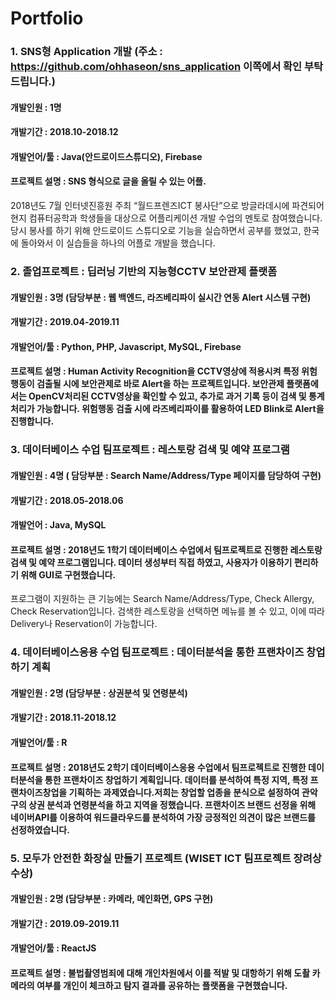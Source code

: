 # Portfolio

### 1. SNS형 Application 개발  (주소 : https://github.com/ohhaseon/sns_application 이쪽에서 확인 부탁드립니다.)
#### 개발인원 : 1명
#### 개발기간 : 2018.10-2018.12
#### 개발언어/툴 : Java(안드로이드스튜디오), Firebase
#### 프로젝트 설명 : SNS 형식으로 글을 올릴 수 있는 어플.
2018년도 7월 인터넷진흥원 주최 “월드프렌즈ICT 봉사단”으로 방글라데시에 파견되어 현지 컴퓨터공학과 학생들을 대상으로 어플리케이션 개발 수업의 멘토로 참여했습니다. 당시 봉사를 하기 위해 안드로이드 스튜디오로 기능을 실습하면서 공부를 했었고, 한국에 돌아와서 이 실습들을 하나의 어플로 개발을 했습니다.

### 2. 졸업프로젝트 : 딥러닝 기반의 지능형CCTV 보안관제 플랫폼
#### 개발인원 : 3명 (담당부분 : 웹 백엔드, 라즈베리파이 실시간 연동 Alert 시스템 구현)
#### 개발기간 : 2019.04-2019.11
#### 개발언어/툴 : Python, PHP, Javascript, MySQL, Firebase
#### 프로젝트 설명 : Human Activity Recognition을 CCTV영상에 적용시켜 특정 위험 행동이 검출될 시에 보안관제로 바로 Alert을 하는 프로젝트입니다. 보안관제 플랫폼에서는 OpenCV처리된 CCTV영상을 확인할 수 있고, 추가로 과거 기록 등이 검색 및 통계처리가 가능합니다. 위험행동 검출 시에 라즈베리파이를 활용하여 LED Blink로 Alert을 진행합니다.

###
### 3. 데이터베이스 수업 팀프로젝트 : 레스토랑 검색 및 예약 프로그램
#### 개발인원 : 4명 ( 담당부분 : Search Name/Address/Type 페이지를 담당하여 구현)
#### 개발기간 : 2018.05-2018.06
#### 개발언어 : Java, MySQL
#### 프로젝트 설명 : 2018년도 1학기 데이터베이스 수업에서 팀프로젝트로 진행한 레스토랑 검색 및 예약 프로그램입니다. 데이터 생성부터 직접 하였고, 사용자가 이용하기 편리하기 위해 GUI로 구현했습니다.
프로그램이 지원하는 큰 기능에는 Search Name/Address/Type, Check Allergy, Check Reservation입니다. 검색한 레스토랑을 선택하면 메뉴를 볼 수 있고, 이에 따라 Delivery나 Reservation이 가능합니다.

###
### 4. 데이터베이스응용 수업 팀프로젝트 : 데이터분석을 통한 프랜차이즈 창업하기 계획
#### 개발인원 : 2명 (담당부분 : 상권분석 및 연령분석)
#### 개발기간 : 2018.11-2018.12
#### 개발언어/툴 : R
#### 프로젝트 설명 : 2018년도 2학기 데이터베이스응용 수업에서 팀프로젝트로 진행한 데이터분석을 통한 프랜차이즈 창업하기 계획입니다. 데이터를 분석하여 특정 지역, 특정 프랜차이즈창업을 기획하는 과제였습니다.저희는 창업할 업종을 분식으로 설정하여 관악구의 상권 분석과 연령분석을 하고 지역을 정했습니다. 프랜차이즈 브랜드 선정을 위해 네이버API를 이용하여 워드클라우드를 분석하여 가장 긍정적인 의견이 많은 브랜드를 선정하였습니다.

###
### 5. 모두가 안전한 화장실 만들기 프로젝트 (WISET ICT 팀프로젝트 장려상 수상)
#### 개발인원 : 2명 (담당부분 : 카메라, 메인화면, GPS 구현)
#### 개발기간 : 2019.09-2019.11
#### 개발언어/툴 : ReactJS 
#### 프로젝트 설명 : 불법촬영범죄에 대해 개인차원에서 이를 적발 및 대항하기 위해 도촬 카메라의 여부를 개인이 체크하고 탐지 결과를 공유하는 플랫폼을 구현했습니다.

###
 

